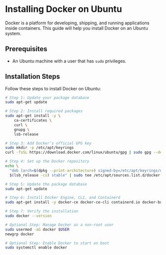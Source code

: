 # Installing Docker on Ubuntu

Docker is a platform for developing, shipping, and running applications inside containers. This guide will help you install Docker on an Ubuntu system.

## Prerequisites

- An Ubuntu machine with a user that has `sudo` privileges.

## Installation Steps

Follow these steps to install Docker on Ubuntu:

```sh
# Step 1: Update your package database
sudo apt-get update

# Step 2: Install required packages
sudo apt-get install -y \
    ca-certificates \
    curl \
    gnupg \
    lsb-release

# Step 3: Add Docker’s official GPG key
sudo mkdir -p /etc/apt/keyrings
curl -fsSL https://download.docker.com/linux/ubuntu/gpg | sudo gpg --dearmor -o /etc/apt/keyrings/docker.gpg

# Step 4: Set up the Docker repository
echo \
  "deb [arch=$(dpkg --print-architecture) signed-by=/etc/apt/keyrings/docker.gpg] https://download.docker.com/linux/ubuntu \
  $(lsb_release -cs) stable" | sudo tee /etc/apt/sources.list.d/docker.list > /dev/null

# Step 5: Update the package database
sudo apt-get update

# Step 6: Install Docker Engine, CLI, and Containerd
sudo apt-get install -y docker-ce docker-ce-cli containerd.io docker-buildx-plugin docker-compose-plugin

# Step 7: Verify the installation
sudo docker --version

# Optional Step: Manage Docker as a non-root user
sudo usermod -aG docker $USER
newgrp docker

# Optional Step: Enable Docker to start on boot
sudo systemctl enable docker
